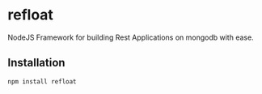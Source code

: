 # refloat
NodeJS Framework for building Rest Applications on mongodb with ease.

## Installation

```sh
npm install refloat
```